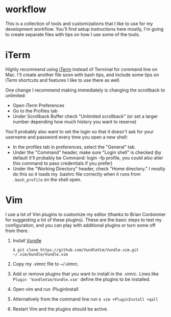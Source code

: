 # workflow
This is a collection of tools and customizations that I like to use for my development workflow.
You'll find setup instructions here mostly, I'm going to create separate files with tips on how I use some of the tools.


# iTerm
Highly recommend using [iTerm](https://www.iterm2.com/ "iTerm2") instead of Terminal for command line on Mac.
I'll create another file soon with bash tips, and include some tips on iTerm shortcuts and features I like to use there as well.

One change I recommend making immediately is changing the scrollback to unlimited:

* Open iTerm Preferences
* Go to the Profiles tab
* Under Scrollback Buffer check "Unlimited scrollback" (or set a larger number depending how much history you want to reserve)

You'll probably also want to set the login so that it doesn't ask for your username and password every time you open a new shell:

* In the profiles tab in preferences, select the "General" tab.
* Under the "Command" header, make sure "Login shell" is checked (by default it'll probably be Command: login -fp profile, you could also alter this command to pass credentials if you prefer)
* Under the "Working Directory" header, check "Home directory." I mostly do this so it loads my .bashrc file correctly when it runs from `.bash_profile` on the shell open.


# Vim
I use a lot of Vim plugins to customize my editor (thanks to Brian Cordonnier for suggesting a lot of these plugins).
These are the basic steps to test my configuration, and you can play with additional plugins or turn some off from there.

1. Install [Vundle](https://github.com/VundleVim/Vundle.vim "Vundle")

    `$ git clone https://github.com/VundleVim/Vundle.vim.git ~/.vim/bundle/Vundle.vim`

2. Copy my .vimrc file to ~/.vimrc.

3. Add or remove plugins that you want to install in the .vimrc. Lines like `Plugin 'VundleVim/Vundle.vim'` define the plugins to be installed.

4. Open vim and run :PluginInstall

5. Alternatively from the command line run `$ vim +PluginInstall +qall`

6. Restart Vim and the plugins should be active.
